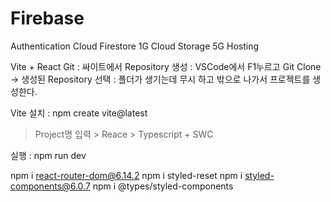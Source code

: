 # Firebase
Authentication
Cloud Firestore  1G
Cloud Storage 5G
Hosting

Vite + React
Git : 싸이트에서 Repository 생성
    : VSCode에서 F1누르고 Git Clone -> 생성된 Repository 선택
     : 폴더가 생기는데 무시 하고 밖으로 나가서 프로젝트를 생성한다.
     
Vite 설치 : npm create vite@latest
 > Project명 입력 > Reace > Typescript + SWC
 
 실행 : npm run dev

npm i react-router-dom@6.14.2
npm i styled-reset
npm i styled-components@6.0.7
npm i @types/styled-components